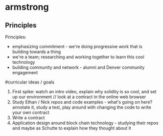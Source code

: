 # armstrong

## Principles
Principles:
- emphasizing commitment - we're doing progressive work that is building towards a thing
- we're a team; researching and working together to learn this cool technology
- building community and network - alumni and Denver community engagement

#curricular ideas / goals
1. First spike: watch an intro video, explain why solidity is so cool, and set up our environment // look at a contract in the online web browser
2. Study Ethan / Nick repos and code examples - what's going on here? annotate it, study a test, play around with changing the code to write your own contract
3. Write a contract
4. Application design around block chain technology - studying their repos and maybe as Schutte to explain how they thought about it
